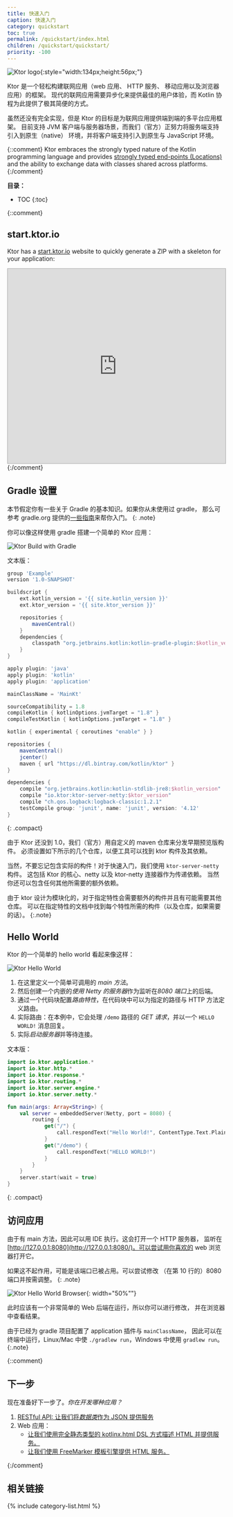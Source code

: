 ```yaml
---
title: 快速入门
caption: 快速入门
category: quickstart
toc: true
permalink: /quickstart/index.html
children: /quickstart/quickstart/
priority: -100
---
```


![Ktor logo](/assets/images/ktor_logo.svg){:style="width:134px;height:56px;"}
 
Ktor 是一个轻松构建联网应用（web 应用、 HTTP 服务、 移动应用以及浏览器应用）的框架。
现代的联网应用需要异步化来提供最佳的用户体验，而 Kotlin 协程为此提供了<!--
-->极其简便的方式。

虽然还没有完全实现，但是 Ktor 的目标是为联网应用提供端到端的多平台应用框架。
目前支持 JVM 客户端与服务器场景，而我们（官方）正努力将服务端支持引入到原生（native）
环境，并将客户端支持引入到原生与 JavaScript 环境。

{::comment}
Ktor embraces the strongly typed nature of the Kotlin programming language and provides [strongly typed end-points (Locations)](/features/locations.html) and
the ability to exchange data with classes shared across platforms.
{:/comment}

**目录：**

* TOC
{:toc}

{::comment}
## start.ktor.io

Ktor has a [start.ktor.io](https://soywiz.github.io/start-ktor-io-proposal/) website to quickly generate a ZIP with a skeleton for your application:

<iframe src="https://soywiz.github.io/start-ktor-io-proposal/" style="border:1px solid #aaa;width:100%;height:450px;"></iframe>
{:/comment}

## Gradle 设置

本节假定你有一些关于 Gradle 的基本知识。如果你从未使用过 gradle，
那么可参考 gradle.org 提供的[一些指南](https://guides.gradle.org/building-java-applications/)来帮你入门。
{: .note}

你可以像这样使用 gradle 搭建一个简单的 Ktor 应用：

![Ktor Build with Gradle](/quickstart/1/ktor_build_gradle.png)

文本版：
```groovy
group 'Example'
version '1.0-SNAPSHOT'

buildscript {
    ext.kotlin_version = '{{ site.kotlin_version }}'
    ext.ktor_version = '{{ site.ktor_version }}'

    repositories {
        mavenCentral()
    }
    dependencies {
        classpath "org.jetbrains.kotlin:kotlin-gradle-plugin:$kotlin_version"
    }
}

apply plugin: 'java'
apply plugin: 'kotlin'
apply plugin: 'application'

mainClassName = 'MainKt'

sourceCompatibility = 1.8
compileKotlin { kotlinOptions.jvmTarget = "1.8" }
compileTestKotlin { kotlinOptions.jvmTarget = "1.8" }

kotlin { experimental { coroutines "enable" } }

repositories {
    mavenCentral()
    jcenter()
    maven { url "https://dl.bintray.com/kotlin/ktor" }
}

dependencies {
    compile "org.jetbrains.kotlin:kotlin-stdlib-jre8:$kotlin_version"
    compile "io.ktor:ktor-server-netty:$ktor_version"
    compile "ch.qos.logback:logback-classic:1.2.1"
    testCompile group: 'junit', name: 'junit', version: '4.12'
}
```
{: .compact}

由于 Ktor 还没到 1.0，我们（官方）用自定义的 maven 仓库来分发早期预览版构件。
必须设置如下所示的几个仓库，以便工具可以找到 ktor 构件及其依赖。

当然，不要忘记包含实际的构件！对于快速入门，我们使用 `ktor-server-netty` 构件。
这包括 Ktor 的核心、netty 以及 ktor-netty 连接器作为传递依赖。
当然你还可以包含任何其他所需要的额外依赖。

由于 ktor 设计为模块化的，对于指定特性会需要额外的构件并且有可能需要其他仓库<!--
-->。 可以在指定特性的文档中找到每个特性所需的构件（以及仓库，如果需要的话）<!--
-->。
{:.note}

## Hello World

Ktor 的一个简单的 hello world 看起来像这样：

![Ktor Hello World](/quickstart/1/ktor_hello_world_main.png)

1. 在这里定义一个简单可调用的 *main 方法*。
2. 然后创建一个内嵌的*使用 Netty 的服务器*作为监听在*8080 端口*上的后端。
3. 通过一个代码块配置*路由特性*，在代码块中可以为指定的路径与 HTTP 方法定义路由。
4. 实际路由：在本例中，它会处理 `/demo` 路径的 *GET 请求*，并以一个 `HELLO WORLD!` 消息回复。
5. 实际*启动服务器*并等待连接。

文本版：
```kotlin
import io.ktor.application.*
import io.ktor.http.*
import io.ktor.response.*
import io.ktor.routing.*
import io.ktor.server.engine.*
import io.ktor.server.netty.*

fun main(args: Array<String>) {
    val server = embeddedServer(Netty, port = 8080) {
        routing {
            get("/") {
                call.respondText("Hello World!", ContentType.Text.Plain)
            }
            get("/demo") {
                call.respondText("HELLO WORLD!")
            }
        }
    }
    server.start(wait = true)
}
```
{: .compact}

## 访问应用

由于有 main 方法，因此可以用 IDE 执行。这会打开一个 HTTP 服务器，
监听在 [http://127.0.0.1:8080](http://127.0.0.1:8080/)。可以尝试用你喜欢的 web 浏览器打开它。

如果这不起作用，可能是该端口已被占用。可以尝试修改
（在第 10 行的）8080 端口并按需调整。
{: .note}

![Ktor Hello World Browser](/quickstart/1/screenshot.png){: width="50%""}

此时应该有一个非常简单的 Web 后端在运行，所以你可以进行修改，
并在浏览器中查看结果。

由于已经为 gradle 项目配置了 application 插件与 `mainClassName`，
因此可以在终端中运行，Linux/Mac 中使 `./gradlew run`，Windows 中使用 `gradlew run`。
{:.note}

{::comment}
## 下一步

现在准备好下一步了。*你在开发哪种应用？*

1. [RESTful API: 让我们将*数据类*作为 JSON 提供服务](/quickstart/restful.html)
2. Web 应用：
    * [让我们使用完全静态类型的 kotlinx.html DSL 方式描述 HTML 并提供服务。](/quickstart/html-dsl.html)
    * [让我们使用 FreeMarker 模板引擎提供 HTML 服务。](/quickstart/html-freemarker.html)
    
{:/comment}

## 相关链接

{% include category-list.html %}
